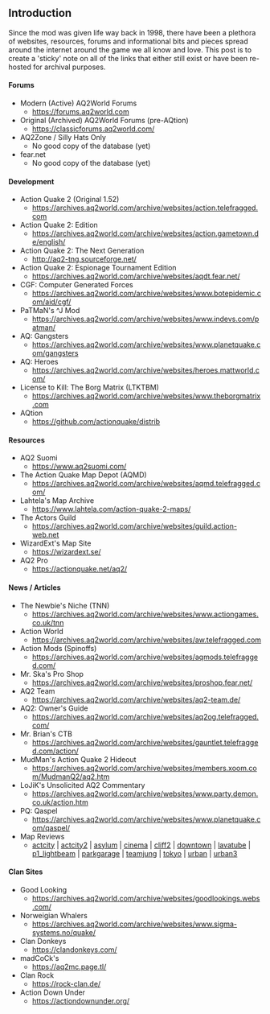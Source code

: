 ## Introduction
Since the mod was given life way back in 1998, there have been a plethora of websites, resources, forums and informational bits and pieces spread around the internet around the game we all know and love.  This post is to create a 'sticky' note on all of the links that either still exist or have been re-hosted for archival purposes.

#### Forums

* Modern (Active) AQ2World Forums
  * https://forums.aq2world.com
* Original (Archived) AQ2World Forums (pre-AQtion)
  * https://classicforums.aq2world.com/
* AQ2Zone / Silly Hats Only
  * No good copy of the database (yet)
* fear.net
  * No good copy of the database (yet)

#### Development
* Action Quake 2 (Original 1.52)
  * https://archives.aq2world.com/archive/websites/action.telefragged.com
* Action Quake 2: Edition
  * https://archives.aq2world.com/archive/websites/action.gametown.de/english/
* Action Quake 2: The Next Generation
  * http://aq2-tng.sourceforge.net/
* Action Quake 2: Espionage Tournament Edition
  * https://archives.aq2world.com/archive/websites/aqdt.fear.net/
* CGF: Computer Generated Forces
  * https://archives.aq2world.com/archive/websites/www.botepidemic.com/aid/cgf/
* PaTMaN's ^J Mod
  * https://archives.aq2world.com/archive/websites/www.indevs.com/patman/
* AQ: Gangsters
  * https://archives.aq2world.com/archive/websites/www.planetquake.com/gangsters
* AQ: Heroes
  * https://archives.aq2world.com/archive/websites/heroes.mattworld.com/
* License to Kill: The Borg Matrix (LTKTBM)
  * https://archives.aq2world.com/archive/websites/www.theborgmatrix.com
* AQtion
  * https://github.com/actionquake/distrib


#### Resources
* AQ2 Suomi
  * https://www.aq2suomi.com/
* The Action Quake Map Depot (AQMD)
  * https://archives.aq2world.com/archive/websites/aqmd.telefragged.com/
* Lahtela's Map Archive
  * https://www.lahtela.com/action-quake-2-maps/
* The Actors Guild
  * https://archives.aq2world.com/archive/websites/guild.action-web.net 
* WizardExt's Map Site
  * https://wizardext.se/
* AQ2 Pro
  * https://actionquake.net/aq2/

#### News / Articles
* The Newbie's Niche (TNN)
  * https://archives.aq2world.com/archive/websites/www.actiongames.co.uk/tnn
* Action World
  * https://archives.aq2world.com/archive/websites/aw.telefragged.com
* Action Mods (Spinoffs)
  * https://archives.aq2world.com/archive/websites/aqmods.telefragged.com/
* Mr. Ska's Pro Shop
  * https://archives.aq2world.com/archive/websites/proshop.fear.net/
* AQ2 Team
  * https://archives.aq2world.com/archive/websites/aq2-team.de/ 
* AQ2: Owner's Guide
  * https://archives.aq2world.com/archive/websites/aq2og.telefragged.com/
* Mr. Brian's CTB
  * https://archives.aq2world.com/archive/websites/gauntlet.telefragged.com/action/
* MudMan's Action Quake 2 Hideout
  * https://archives.aq2world.com/archive/websites/members.xoom.com/MudmanQ2/aq2.htm
* LoJiK's Unsolicited AQ2 Commentary
  * https://archives.aq2world.com/archive/websites/www.party.demon.co.uk/action.htm
* PQ: Qaspel
  * https://archives.aq2world.com/archive/websites/www.planetquake.com/qaspel/ 
* Map Reviews
  * [actcity](https://archives.aq2world.com/archive/websites/www.loop.com/sockit/mapreviews/actcity.html) | [actcity2](https://archives.aq2world.com/archive/websites/www.loop.com/sockit/mapreviews/actcity2.html) | [asylum](https://archives.aq2world.com/archive/websites/www.loop.com/sockit/mapreviews/asylum.html) | [cinema](https://archives.aq2world.com/archive/websites/www.loop.com/sockit/mapreviews/cinema.html) | [cliff2](https://archives.aq2world.com/archive/websites/www.loop.com/sockit/mapreviews/cliff2.html) | [downtown](https://archives.aq2world.com/archive/websites/www.loop.com/sockit/mapreviews/downtown.html) | [lavatube](https://archives.aq2world.com/archive/websites/www.loop.com/sockit/mapreviews/lavatube.html) | [p1_lightbeam](https://archives.aq2world.com/archive/websites/www.loop.com/sockit/mapreviews/p1_lightbeam.html) | [parkgarage](https://archives.aq2world.com/archive/websites/www.loop.com/sockit/mapreviews/parkgarage.html) | [teamjung](https://archives.aq2world.com/archive/websites/www.loop.com/sockit/mapreviews/teamjung.html) | [tokyo](https://archives.aq2world.com/archive/websites/www.loop.com/sockit/mapreviews/tokyo.html) | [urban](https://archives.aq2world.com/archive/websites/www.loop.com/sockit/mapreviews/urban.html) | [urban3](https://archives.aq2world.com/archive/websites/www.loop.com/sockit/mapreviews/urban3.html) 


#### Clan Sites
* Good Looking
  * https://archives.aq2world.com/archive/websites/goodlookings.webs.com/
* Norweigian Whalers
  * https://archives.aq2world.com/archive/websites/www.sigma-systems.no/quake/
* Clan Donkeys
  * https://clandonkeys.com/
* madCoCk's
  * https://aq2mc.page.tl/
* Clan Rock
  * https://rock-clan.de/
* Action Down Under
  * https://actiondownunder.org/
